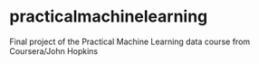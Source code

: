 # practicalmachinelearning
Final project of the Practical Machine Learning data course from Coursera/John Hopkins 

